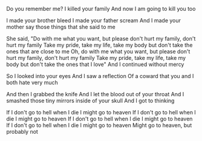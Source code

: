 Do you remember me?
I killed your family
And now I am going to kill you too

I made your brother bleed
I made your father scream
And I made your mother say those things that she said to me

She said, "Do with me what you want, but please don't hurt my family, don't hurt my family
Take my pride, take my life, take my body but don't take the ones that are close to me
Oh, do with me what you want, but please don't hurt my family, don't hurt my family
Take my pride, take my life, take my body but don't take the ones that I love"
And I continued without mercy

So I looked into your eyes
And I saw a reflection
Of a coward that you and I both hate very much

And then I grabbed the knife
And I let the blood out of your throat
And I smashed those tiny mirrors inside of your skull
And I got to thinking

If I don't go to hell when I die I might go to heaven
If I don't go to hell when I die I might go to heaven
If I don't go to hell when I die I might go to heaven
If I don't go to hell when I die I might go to heaven
Might go to heaven, but probably not


